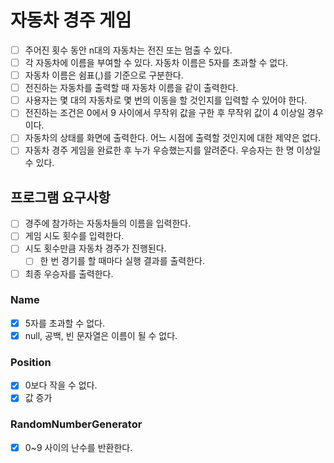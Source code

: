 # 자동차 경주 게임
- [ ] 주어진 횟수 동안 n대의 자동차는 전진 또는 멈출 수 있다.
- [ ] 각 자동차에 이름을 부여할 수 있다. 자동차 이름은 5자를 초과할 수 없다.
- [ ] 자동차 이름은 쉼표(,)를 기준으로 구분한다.
- [ ] 전진하는 자동차를 출력할 때 자동차 이름을 같이 출력한다.
- [ ] 사용자는 몇 대의 자동차로 몇 번의 이동을 할 것인지를 입력할 수 있어야 한다.
- [ ] 전진하는 조건은 0에서 9 사이에서 무작위 값을 구한 후 무작위 값이 4 이상일 경우이다.
- [ ] 자동차의 상태를 화면에 출력한다. 어느 시점에 출력할 것인지에 대한 제약은 없다.
- [ ] 자동차 경주 게임을 완료한 후 누가 우승했는지를 알려준다. 우승자는 한 명 이상일 수 있다.

## 프로그램 요구사항
- [ ] 경주에 참가하는 자동차들의 이름을 입력한다.
- [ ] 게임 시도 횟수를 입력한다.
- [ ] 시도 횟수만큼 자동차 경주가 진행된다.
  - [ ] 한 번 경기를 할 때마다 실행 결과를 출력한다.
- [ ] 최종 우승자를 출력한다.

### Name
- [x] 5자를 초과할 수 없다.
- [x] null, 공백, 빈 문자열은 이름이 될 수 없다.

### Position
- [x] 0보다 작을 수 없다.
- [x] 값 증가

### RandomNumberGenerator
- [x] 0~9 사이의 난수를 반환한다. 
